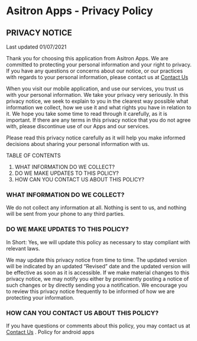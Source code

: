 # Asitron Apps - Privacy Policy
## PRIVACY NOTICE

Last updated 01/07/2021

Thank you for choosing this application from Asitron Apps. We are committed to protecting your personal information and your right to privacy. If you have any questions or concerns about our notice, or our practices with regards to your personal information, please contact us at [Contact Us](http://www.asimoventerprises.co.uk//?page=contact) 



When you visit our mobile application, and use our services, you trust us with your personal information. We take your privacy very seriously. In this privacy notice, we seek to explain to you in the clearest way possible what information we collect, how we use it and what rights you have in relation to it. We hope you take some time to read through it carefully, as it is important. If there are any terms in this privacy notice that you do not agree with, please discontinue use of our Apps and our services.

Please read this privacy notice carefully as it will help you make informed decisions about sharing your personal information with us.



TABLE OF CONTENTS

1. WHAT INFORMATION DO WE COLLECT?
2. DO WE MAKE UPDATES TO THIS POLICY?
3. HOW CAN YOU CONTACT US ABOUT THIS POLICY?

### WHAT INFORMATION DO WE COLLECT?

We do not collect any information at all. Nothing is sent to us, and nothing will be sent from your phone to any third parties.

### DO WE MAKE UPDATES TO THIS POLICY?

In Short:  Yes, we will update this policy as necessary to stay compliant with relevant laws.

We may update this privacy notice from time to time. The updated version will be indicated by an updated “Revised” date and the updated version will be effective as soon as it is accessible. If we make material changes to this privacy notice, we may notify you either by prominently posting a notice of such changes or by directly sending you a notification. We encourage you to review this privacy notice frequently to be informed of how we are protecting your information.

### HOW CAN YOU CONTACT US ABOUT THIS POLICY?

If you have questions or comments about this policy, you may contact us at [Contact Us](http://www.asimoventerprises.co.uk//?page=contact) . Policy for android apps
